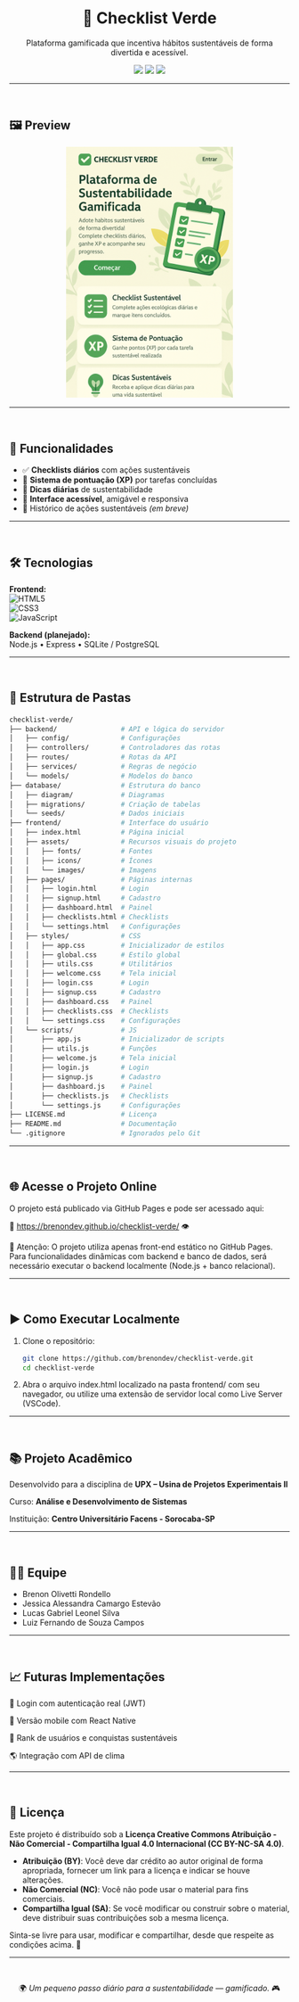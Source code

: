 <h1 align="center">🌱 Checklist Verde</h1>

<p align="center">
  Plataforma gamificada que incentiva hábitos sustentáveis de forma divertida e acessível.
</p>

<p align="center">
  <img src="https://img.shields.io/badge/status-em%20desenvolvimento-green?style=for-the-badge"/>
  <img src="https://img.shields.io/badge/licen%C3%A7a-CC%20BY--NC--SA%204.0-yellow?style=for-the-badge"/>
  <img src="https://img.shields.io/badge/feito%20por-Facens-blue?style=for-the-badge"/>
</p>

---
<br>

## 🖼️ Preview

<p align="center">
  <img src="frontend/assets/images/welcome-screen.png" alt="Tela de boas-vindas do Checklist Verde" width="300"/>
</p>

---
<br>

## 🚀 Funcionalidades

- ✅ **Checklists diários** com ações sustentáveis
- 🎯 **Sistema de pontuação (XP)** por tarefas concluídas
- 🌿 **Dicas diárias** de sustentabilidade
- 🧩 **Interface acessível**, amigável e responsiva
- 🧠 Histórico de ações sustentáveis *(em breve)*

---
<br>

## 🛠️ Tecnologias

**Frontend:**  
![HTML5](https://img.shields.io/badge/HTML5-E34F26?logo=html5&logoColor=fff&style=flat)  
![CSS3](https://img.shields.io/badge/CSS3-1572B6?logo=css3&logoColor=fff&style=flat)  
![JavaScript](https://img.shields.io/badge/JavaScript-F7DF1E?logo=javascript&logoColor=000&style=flat)

**Backend (planejado):**  
Node.js • Express • SQLite / PostgreSQL

---
<br>

## 📁 Estrutura de Pastas

```bash
checklist-verde/
├── backend/                # API e lógica do servidor
│   ├── config/             # Configurações
│   ├── controllers/        # Controladores das rotas
│   ├── routes/             # Rotas da API
│   ├── services/           # Regras de negócio
│   └── models/             # Modelos do banco
├── database/               # Estrutura do banco
│   ├── diagram/            # Diagramas
│   ├── migrations/         # Criação de tabelas
│   └── seeds/              # Dados iniciais
├── frontend/               # Interface do usuário
│   ├── index.html          # Página inicial
│   ├── assets/             # Recursos visuais do projeto
│   │   ├── fonts/          # Fontes
│   │   ├── icons/          # Ícones
│   │   └── images/         # Imagens
│   ├── pages/              # Páginas internas
│   │   ├── login.html      # Login
│   │   ├── signup.html     # Cadastro
│   │   ├── dashboard.html  # Painel
│   │   ├── checklists.html # Checklists
│   │   └── settings.html   # Configurações
│   ├── styles/             # CSS
│   │   ├── app.css         # Inicializador de estilos
│   │   ├── global.css      # Estilo global
│   │   ├── utils.css       # Utilitários
│   │   ├── welcome.css     # Tela inicial
│   │   ├── login.css       # Login
│   │   ├── signup.css      # Cadastro
│   │   ├── dashboard.css   # Painel
│   │   ├── checklists.css  # Checklists
│   │   └── settings.css    # Configurações
│   └── scripts/            # JS
│       ├── app.js          # Inicializador de scripts
│       ├── utils.js        # Funções
│       ├── welcome.js      # Tela inicial
│       ├── login.js        # Login
│       ├── signup.js       # Cadastro
│       ├── dashboard.js    # Painel
│       ├── checklists.js   # Checklists
│       └── settings.js     # Configurações
├── LICENSE.md              # Licença
├── README.md               # Documentação
└── .gitignore              # Ignorados pelo Git
```

---
<br>

## 🌐 Acesse o Projeto Online

O projeto está publicado via GitHub Pages e pode ser acessado aqui:

🔗 https://brenondev.github.io/checklist-verde/ 👁️

📌 Atenção: O projeto utiliza apenas front-end estático no GitHub Pages. Para funcionalidades dinâmicas com backend e banco de dados, será necessário executar o backend localmente (Node.js + banco relacional).

---
<br>

## ▶️ Como Executar Localmente

1. Clone o repositório:

   ```bash
   git clone https://github.com/brenondev/checklist-verde.git
   cd checklist-verde
   ```

2. Abra o arquivo index.html localizado na pasta frontend/ com seu navegador, ou utilize uma extensão de servidor local como Live Server (VSCode).

---
<br>

## 📚 Projeto Acadêmico

Desenvolvido para a disciplina de **UPX – Usina de Projetos Experimentais II**

Curso: **Análise e Desenvolvimento de Sistemas**

Instituição: **Centro Universitário Facens - Sorocaba-SP**

---
<br>

## 👨‍💻 Equipe

- Brenon Olivetti Rondello
- Jessica Alessandra Camargo Estevão
- Lucas Gabriel Leonel Silva
- Luiz Fernando de Souza Campos

---
<br>

## 📈 Futuras Implementações

🔐 Login com autenticação real (JWT)

📱 Versão mobile com React Native

🧠 Rank de usuários e conquistas sustentáveis

🌎 Integração com API de clima

---
<br>

## 📄 Licença

Este projeto é distribuído sob a **Licença Creative Commons Atribuição - Não Comercial - Compartilha Igual 4.0 Internacional (CC BY-NC-SA 4.0)**.

- **Atribuição (BY)**: Você deve dar crédito ao autor original de forma apropriada, fornecer um link para a licença e indicar se houve alterações.
- **Não Comercial (NC)**: Você não pode usar o material para fins comerciais.
- **Compartilha Igual (SA)**: Se você modificar ou construir sobre o material, deve distribuir suas contribuições sob a mesma licença.

Sinta-se livre para usar, modificar e compartilhar, desde que respeite as condições acima. 💚


---
<br>

<p align="center">🌍<i> Um pequeno passo diário para a sustentabilidade — gamificado. </i>🎮</p>